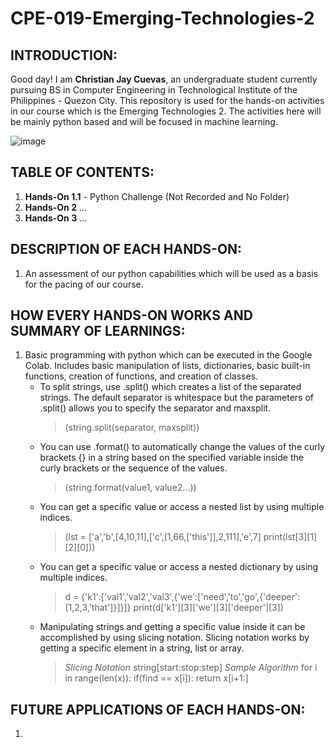 # CPE-019-Emerging-Technologies-2
## INTRODUCTION:
Good day! I am **Christian Jay Cuevas**, an undergraduate student currently pursuing BS in Computer Engineering in Technological Institute of the Philippines - Quezon City. This repository is used for the hands-on activities in our course which is the Emerging Technologies 2. The activities here will be mainly python based and will be focused in machine learning. 

![image](https://github.com/AyanonKiyopon/CPE-019---Emerging-Technologies-2/assets/143265700/6fb89f23-ef40-40cd-a377-3614308f244a)


## TABLE OF CONTENTS:
1. **Hands-On 1.1** - Python Challenge (Not Recorded and No Folder)
2. **Hands-On 2** ...
3. **Hands-On 3** ...

## DESCRIPTION OF EACH HANDS-ON:
1. An assessment of our python capabilities which will be used as a basis for the pacing of our course.



## HOW EVERY HANDS-ON WORKS AND SUMMARY OF LEARNINGS:
1. Basic programming with python which can be executed in the Google Colab. Includes basic manipulation of lists, dictionaries, basic built-in functions, creation of functions, and creation of classes.
   * To split strings, use .split() which creates a list of the separated strings. The default separator is whitespace but the parameters of .split() allows you to specify the separator and maxsplit.
     > (string.split(separator, maxsplit))
   * You can use .format() to automatically change the values of the curly brackets {} in a string based on the specified variable inside the curly brackets or the sequence of the values.
     > (string.format(value1, value2...))
   * You can get a specific value or access a nested list by using multiple indices.
     > (lst = ['a','b',[4,10,11],['c',[1,66,['this']],2,111],'e',7]
     > print(lst[3][1][2][0]))
   * You can get a specific value or access a nested dictionary by using multiple indices.
     >d = {'k1':['val1','val2','val3',{'we':['need','to','go',{'deeper':[1,2,3,'that']}]}]}
     >print(d['k1'][3]['we'][3]['deeper'][3])
   * Manipulating strings and getting a specific value inside it can be accomplished by using slicing notation. Slicing notation works by getting a specific element in a string, list or array.
     > _Slicing Notation_
     > string[start:stop:step]
     > _Sample Algorithm_
     > for i in range(len(x)):
     >    if(find == x[i]):
     > return x[i+1:]



## FUTURE APPLICATIONS OF EACH HANDS-ON:
1. 
